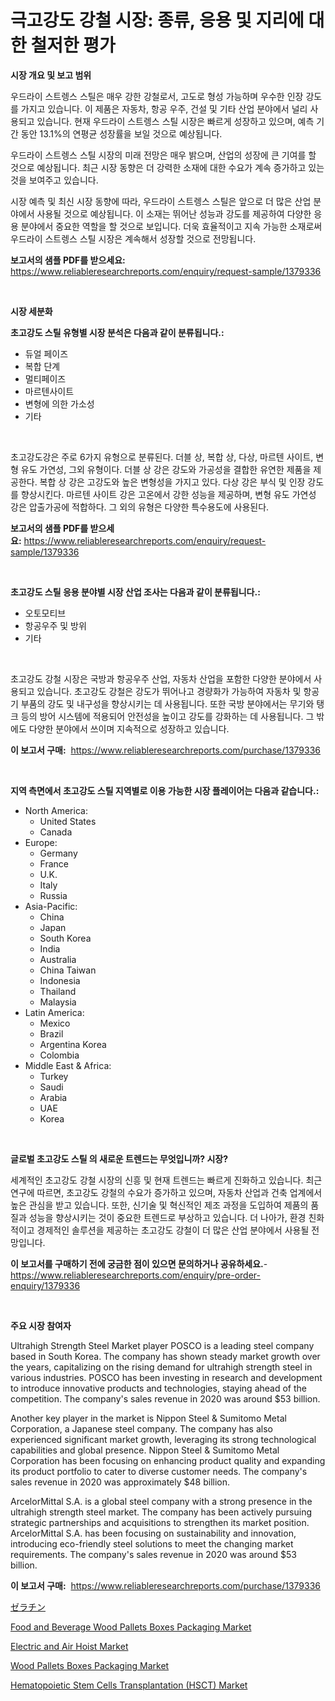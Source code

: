 <p><h1>극고강도 강철 시장: 종류, 응용 및 지리에 대한 철저한 평가</h1></p><p><strong>시장 개요 및 보고 범위</strong></p>
<p><p>우드라이 스트렝스 스틸은 매우 강한 강철로서, 고도로 형성 가능하며 우수한 인장 강도를 가지고 있습니다. 이 제품은 자동차, 항공 우주, 건설 및 기타 산업 분야에서 널리 사용되고 있습니다. 현재 우드라이 스트렝스 스틸 시장은 빠르게 성장하고 있으며, 예측 기간 동안 13.1%의 연평균 성장률을 보일 것으로 예상됩니다. </p><p>우드라이 스트렝스 스틸 시장의 미래 전망은 매우 밝으며, 산업의 성장에 큰 기여를 할 것으로 예상됩니다. 최근 시장 동향은 더 강력한 소재에 대한 수요가 계속 증가하고 있는 것을 보여주고 있습니다. </p><p>시장 예측 및 최신 시장 동향에 따라, 우드라이 스트렝스 스틸은 앞으로 더 많은 산업 분야에서 사용될 것으로 예상됩니다. 이 소재는 뛰어난 성능과 강도를 제공하여 다양한 응용 분야에서 중요한 역할을 할 것으로 보입니다. 더욱 효율적이고 지속 가능한 소재로써 우드라이 스트렝스 스틸 시장은 계속해서 성장할 것으로 전망됩니다.</p></p>
<p><strong>보고서의 샘플 PDF를 받으세요:</strong> <a href="https://www.reliableresearchreports.com/enquiry/request-sample/1379336">https://www.reliableresearchreports.com/enquiry/request-sample/1379336</a></p>
<p>&nbsp;</p>
<p><strong>시장 세분화</strong></p>
<p><strong>초고강도 스틸 유형별 시장 분석은 다음과 같이 분류됩니다.:</strong></p>
<p><ul><li>듀얼 페이즈</li><li>복합 단계</li><li>멀티페이즈</li><li>마르텐사이트</li><li>변형에 의한 가소성</li><li>기타</li></ul></p>
<p>&nbsp;</p>
<p><p>초고강도강은 주로 6가지 유형으로 분류된다. 더블 상, 복합 상, 다상, 마르텐 사이트, 변형 유도 가연성, 그외 유형이다. 더블 상 강은 강도와 가공성을 결합한 유연한 제품을 제공한다. 복합 상 강은 고강도와 높은 변형성을 가지고 있다. 다상 강은 부식 및 인장 강도를 향상시킨다. 마르텐 사이트 강은 고온에서 강한 성능을 제공하며, 변형 유도 가연성 강은 압출가공에 적합하다. 그 외의 유형은 다양한 특수용도에 사용된다.</p></p>
<p><strong>보고서의 샘플 PDF를 받으세요:</strong>&nbsp;<a href="https://www.reliableresearchreports.com/enquiry/request-sample/1379336">https://www.reliableresearchreports.com/enquiry/request-sample/1379336</a></p>
<p>&nbsp;</p>
<p><strong> 초고강도 스틸 응용 분야별 시장 산업 조사는 다음과 같이 분류됩니다.:</strong></p>
<p><ul><li>오토모티브</li><li>항공우주 및 방위</li><li>기타</li></ul></p>
<p>&nbsp;</p>
<p><p>초고강도 강철 시장은 국방과 항공우주 산업, 자동차 산업을 포함한 다양한 분야에서 사용되고 있습니다. 초고강도 강철은 강도가 뛰어나고 경량화가 가능하여 자동차 및 항공기 부품의 강도 및 내구성을 향상시키는 데 사용됩니다. 또한 국방 분야에서는 무기와 탱크 등의 방어 시스템에 적용되어 안전성을 높이고 강도를 강화하는 데 사용됩니다. 그 밖에도 다양한 분야에서 쓰이며 지속적으로 성장하고 있습니다.</p></p>
<p><strong>이 보고서 구매:</strong>&nbsp; <a href="https://www.reliableresearchreports.com/purchase/1379336">https://www.reliableresearchreports.com/purchase/1379336</a></p>
<p>&nbsp;</p>
<p><strong>지역 측면에서 초고강도 스틸 지역별로 이용 가능한 시장 플레이어는 다음과 같습니다.:</strong></p>
<p><ul>
    <li>
        North America:
        <ul>
            <li>United States</li>
            <li>Canada</li>
        </ul>
    </li>
    <li>
        Europe:
        <ul>
            <li>Germany</li>
            <li>France</li>
            <li>U.K.</li>
            <li>Italy</li>
            <li>Russia</li>
        </ul>
    </li>
    <li>
        Asia-Pacific:
        <ul>
            <li>China</li>
            <li>Japan</li>
            <li>South Korea</li>
            <li>India</li>
            <li>Australia</li>
            <li>China Taiwan</li>
            <li>Indonesia</li>
            <li>Thailand</li>
            <li>Malaysia</li>
        </ul>
    </li>
    <li>
        Latin America:
        <ul>
            <li>Mexico</li>
            <li>Brazil</li>
            <li>Argentina Korea</li>
            <li>Colombia</li>
        </ul>
    </li>
    <li>
        Middle East & Africa:
        <ul>
            <li>Turkey</li>
            <li>Saudi</li>
            <li>Arabia</li>
            <li>UAE</li>
            <li>Korea</li>
        </ul>
    </li>
    </ul></p>
<p>&nbsp;</p>
<p><strong>글로벌 초고강도 스틸 의 새로운 트렌드는 무엇입니까? 시장?</strong></p>
<p><p>세계적인 초고강도 강철 시장의 신흥 및 현재 트렌드는 빠르게 진화하고 있습니다. 최근 연구에 따르면, 초고강도 강철의 수요가 증가하고 있으며, 자동차 산업과 건축 업계에서 높은 관심을 받고 있습니다. 또한, 신기술 및 혁신적인 제조 과정을 도입하여 제품의 품질과 성능을 향상시키는 것이 중요한 트렌드로 부상하고 있습니다. 더 나아가, 환경 친화적이고 경제적인 솔루션을 제공하는 초고강도 강철이 더 많은 산업 분야에서 사용될 전망입니다.</p></p>
<p><strong>이 보고서를 구매하기 전에 궁금한 점이 있으면 문의하거나 공유하세요.</strong>- <a href="https://www.reliableresearchreports.com/enquiry/pre-order-enquiry/1379336">https://www.reliableresearchreports.com/enquiry/pre-order-enquiry/1379336</a></p>
<p>&nbsp;</p>
<p><strong>주요 시장 참여자</strong></p>
<p><p>Ultrahigh Strength Steel Market player POSCO is a leading steel company based in South Korea. The company has shown steady market growth over the years, capitalizing on the rising demand for ultrahigh strength steel in various industries. POSCO has been investing in research and development to introduce innovative products and technologies, staying ahead of the competition. The company's sales revenue in 2020 was around $53 billion.</p><p>Another key player in the market is Nippon Steel & Sumitomo Metal Corporation, a Japanese steel company. The company has also experienced significant market growth, leveraging its strong technological capabilities and global presence. Nippon Steel & Sumitomo Metal Corporation has been focusing on enhancing product quality and expanding its product portfolio to cater to diverse customer needs. The company's sales revenue in 2020 was approximately $48 billion.</p><p>ArcelorMittal S.A. is a global steel company with a strong presence in the ultrahigh strength steel market. The company has been actively pursuing strategic partnerships and acquisitions to strengthen its market position. ArcelorMittal S.A. has been focusing on sustainability and innovation, introducing eco-friendly steel solutions to meet the changing market requirements. The company's sales revenue in 2020 was around $53 billion.</p></p>
<p><strong>이 보고서 구매:</strong>&nbsp;&nbsp;<a href="https://www.reliableresearchreports.com/purchase/1379336">https://www.reliableresearchreports.com/purchase/1379336</a></p>
<p><p><a href="https://github.com/ihabdkwlxs948/Market-Research-Report-List-1/blob/main/4286178296.md">ゼラチン</a></p><p><a href="https://github.com/Paul14Anderson63/Market-Research-Report-List-3/blob/main/food-and-beverage-wood-pallets-boxes-packaging-market.md">Food and Beverage Wood Pallets Boxes Packaging Market</a></p><p><a href="https://issuu.com/reportprime-2/docs/electric-and-air-hoist-market-size-2030.pptx">Electric and Air Hoist Market</a></p><p><a href="https://github.com/mabutironaldo/Market-Research-Report-List-3/blob/main/wood-pallets-boxes-packaging-market.md">Wood Pallets Boxes Packaging Market</a></p><p><a href="https://issuu.com/reportprime-2/docs/hematopoietic-stem-cells-transplantation-hsct-mark">Hematopoietic Stem Cells Transplantation (HSCT) Market</a></p></p>
